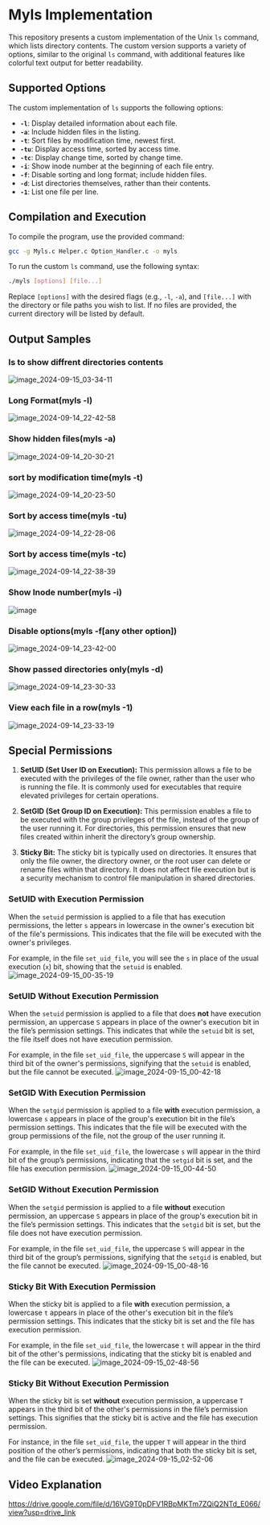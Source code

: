 # Myls Implementation

This repository presents a custom implementation of the Unix `ls` command, which lists directory contents. The custom version supports a variety of options, similar to the original `ls` command, with additional features like colorful text output for better readability.

## Supported Options

The custom implementation of `ls` supports the following options:

- **`-l`**: Display detailed information about each file.
- **`-a`**: Include hidden files in the listing.
- **`-t`**: Sort files by modification time, newest first.
- **`-tu`**: Display access time, sorted by access time.
- **`-tc`**: Display change time, sorted by change time.
- **`-i`**: Show inode number at the beginning of each file entry.
- **`-f`**: Disable sorting and long format; include hidden files.
- **`-d`**: List directories themselves, rather than their contents.
- **`-1`**: List one file per line.



## Compilation and Execution

To compile the program, use the provided command:

```bash
gcc -g Myls.c Helper.c Option_Handler.c -o myls
```

To run the custom `ls` command, use the following syntax:

```bash
./myls [options] [file...]
```

Replace `[options]` with the desired flags (e.g., `-l`, `-a`), and `[file...]` with the directory or file paths you wish to list. If no files are provided, the current directory will be listed by default.



## Output Samples

### ls to show diffrent directories contents
![image_2024-09-15_03-34-11](https://github.com/user-attachments/assets/b3dd6fc5-5922-47cd-a23b-59f882337d59)

### Long Format(myls -l)
![image_2024-09-14_22-42-58](https://github.com/user-attachments/assets/8b954de7-b538-4b22-88fd-78e153d57db9)

### Show hidden files(myls -a)
![image_2024-09-14_20-30-21](https://github.com/user-attachments/assets/69e297fc-1973-4548-978d-5fb7d5c56af4)

### sort by modification time(myls -t)
![image_2024-09-14_20-23-50](https://github.com/user-attachments/assets/7cc864b5-4374-46f8-8bc2-0d46a4f9b0d1)

### Sort by access time(myls -tu)
![image_2024-09-14_22-28-06](https://github.com/user-attachments/assets/c8a27c23-a8fd-456c-be17-05313ebaece3)

### Sort by access time(myls -tc)
![image_2024-09-14_22-38-39](https://github.com/user-attachments/assets/9f17fcd9-6287-4dbb-94dc-ac1591d177c9)

### Show Inode number(myls -i)
![image](https://github.com/user-attachments/assets/99747fa6-9b77-4925-b9b3-4ce211f4f992)

### Disable options(myls -f[any other option])
![image_2024-09-14_23-42-00](https://github.com/user-attachments/assets/4ea03f6e-cc51-4071-89d0-abf75ac075a1)

### Show passed directories only(myls -d)
![image_2024-09-14_23-30-33](https://github.com/user-attachments/assets/99b1ec66-f99e-49df-b833-6a4ea008d8f4)

### View each file in a row(myls -1)
![image_2024-09-14_23-33-19](https://github.com/user-attachments/assets/96def46a-d9d7-49f1-8606-21c69572c12c)


## Special Permissions

1. **SetUID (Set User ID on Execution):**
   This permission allows a file to be executed with the privileges of the file owner, rather than the user who is running the file. It is commonly used for executables that require elevated privileges for certain operations.

2. **SetGID (Set Group ID on Execution):**
   This permission enables a file to be executed with the group privileges of the file, instead of the group of the user running it. For directories, this permission ensures that new files created within inherit the directory’s group ownership.

3. **Sticky Bit:**
   The sticky bit is typically used on directories. It ensures that only the file owner, the directory owner, or the root user can delete or rename files within that directory. It does not affect file execution but is a security mechanism to control file manipulation in shared directories.


### SetUID with Execution Permission

When the `setuid` permission is applied to a file that has execution permissions, the letter `s` appears in lowercase in the owner's execution bit of the file's permissions. This indicates that the file will be executed with the owner's privileges. 

For example, in the file `set_uid_file`, you will see the `s` in place of the usual execution (`x`) bit, showing that the `setuid` is enabled.
![image_2024-09-15_00-35-19](https://github.com/user-attachments/assets/fa94d6e0-8e3d-4b58-8a72-9957d5eaa3e4)



### SetUID Without Execution Permission

When the `setuid` permission is applied to a file that does **not** have execution permission, an uppercase `S` appears in place of the owner's execution bit in the file’s permission settings. This indicates that while the `setuid` bit is set, the file itself does not have execution permission.

For example, in the file `set_uid_file`, the uppercase `S` will appear in the third bit of the owner's permissions, signifying that the `setuid` is enabled, but the file cannot be executed.
![image_2024-09-15_00-42-18](https://github.com/user-attachments/assets/6938f41a-180e-465c-9f35-16578ec88569)



### SetGID With Execution Permission

When the `setgid` permission is applied to a file **with** execution permission, a lowercase `s` appears in place of the group's execution bit in the file’s permission settings. This indicates that the file will be executed with the group permissions of the file, not the group of the user running it.

For example, in the file `set_uid_file`, the lowercase `s` will appear in the third bit of the group’s permissions, indicating that the `setgid` bit is set, and the file has execution permission.
![image_2024-09-15_00-44-50](https://github.com/user-attachments/assets/7e0a1ce7-608d-458a-8dd1-b91b43a32da6)


### SetGID Without Execution Permission

When the `setgid` permission is applied to a file **without** execution permission, an uppercase `S` appears in place of the group's execution bit in the file’s permission settings. This indicates that the `setgid` bit is set, but the file does not have execution permission.

For example, in the file `set_uid_file`, the uppercase `S` will appear in the third bit of the group’s permissions, signifying that the `setgid` is enabled, but the file cannot be executed.
![image_2024-09-15_00-48-16](https://github.com/user-attachments/assets/ed6208a6-bc04-470c-8a1c-14fa1f8a4827)


### Sticky Bit With Execution Permission

When the sticky bit is applied to a file **with** execution permission, a lowercase `t` appears in place of the other's execution bit in the file’s permission settings. This indicates that the sticky bit is set and the file has execution permission.

For example, in the file `set_uid_file`, the lowercase `t` will appear in the third bit of the other's permissions, indicating that the sticky bit is enabled and the file can be executed.
![image_2024-09-15_02-48-56](https://github.com/user-attachments/assets/9ddfdc7d-65e8-4f5f-ae34-3bf6847501d8)


### Sticky Bit Without Execution Permission

When the sticky bit is set **without** execution permission, a uppercase `T` appears in the third bit of the other's permissions in the file’s permission settings. This signifies that the sticky bit is active and the file has execution permission.

For instance, in the file `set_uid_file`, the upper `T` will appear in the third position of the other’s permissions, indicating that both the sticky bit is set, and the file can be executed.
![image_2024-09-15_02-52-06](https://github.com/user-attachments/assets/32948287-7c5a-4b05-91d6-ecac0fe320e4)


## Video Explanation
https://drive.google.com/file/d/16VG9T0pDFV1RBpMKTm7ZQiQ2NTd_E066/view?usp=drive_link
